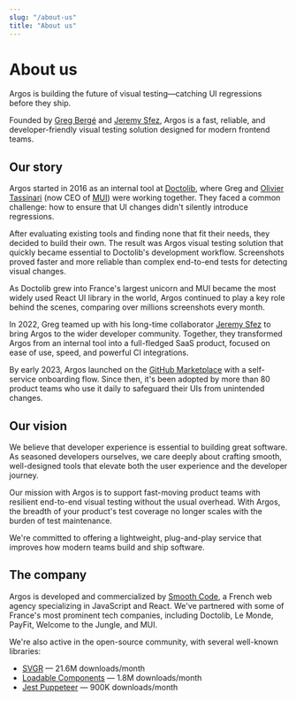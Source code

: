 ```yaml
---
slug: "/about-us"
title: "About us"
---
```


# About us

Argos is building the future of visual testing—catching UI regressions before they ship.

Founded by [Greg Bergé](https://x.com/gregberge_) and [Jeremy Sfez](https://x.com/SfezJeremy), Argos is a fast, reliable, and developer-friendly visual testing solution designed for modern frontend teams.

## Our story

Argos started in 2016 as an internal tool at [Doctolib](https://www.doctolib.fr/), where Greg and [Olivier Tassinari](https://twitter.com/olivtassinari) (now CEO of [MUI](https://mui.com/)) were working together. They faced a common challenge: how to ensure that UI changes didn't silently introduce regressions.

After evaluating existing tools and finding none that fit their needs, they decided to build their own. The result was Argos visual testing solution that quickly became essential to Doctolib's development workflow. Screenshots proved faster and more reliable than complex end-to-end tests for detecting visual changes.

As Doctolib grew into France's largest unicorn and MUI became the most widely used React UI library in the world, Argos continued to play a key role behind the scenes, comparing over millions screenshots every month.

In 2022, Greg teamed up with his long-time collaborator [Jeremy Sfez](https://twitter.com/jeremysfez) to bring Argos to the wider developer community. Together, they transformed Argos from an internal tool into a full-fledged SaaS product, focused on ease of use, speed, and powerful CI integrations.

By early 2023, Argos launched on the [GitHub Marketplace](https://github.com/marketplace/argos-ci) with a self-service onboarding flow. Since then, it's been adopted by more than 80 product teams who use it daily to safeguard their UIs from unintended changes.

## Our vision

We believe that developer experience is essential to building great software. As seasoned developers ourselves, we care deeply about crafting smooth, well-designed tools that elevate both the user experience and the developer journey.

Our mission with Argos is to support fast-moving product teams with resilient end-to-end visual testing without the usual overhead. With Argos, the breadth of your product's test coverage no longer scales with the burden of test maintenance.

We're committed to offering a lightweight, plug-and-play service that improves how modern teams build and ship software.

## The company

Argos is developed and commercialized by [Smooth Code](https://www.smooth-code.com/), a French web agency specializing in JavaScript and React. We've partnered with some of France's most prominent tech companies, including Doctolib, Le Monde, PayFit, Welcome to the Jungle, and MUI.

We're also active in the open-source community, with several well-known libraries:

- [SVGR](https://react-svgr.com/) — 21.6M downloads/month
- [Loadable Components](https://github.com/gregberge/loadable-components) — 1.8M downloads/month
- [Jest Puppeteer](https://github.com/smooth-code/jest-puppeteer) — 900K downloads/month
